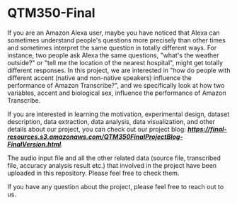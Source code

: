 # QTM350-Final

If you are an Amazon Alexa user, maybe you have noticed that Alexa can sometimes understand people's questions more precisely than other times and sometimes interpret the same question in totally different ways. For instance, two people ask Alexa the same questions, "what's the weather outside?" or "tell me the location of the nearest hospital", might get totally different responses. In this project, we are interested in "how do people with different accent (native and non-native speakers) influence the performance of Amazon Transcribe?", and we specifically look at how two variables, accent and biological sex, influence the performance of Amazon Transcribe.

If you are interested in learning the motivation, experimental design, dataset description, data extraction, data analysis, data visualization, and other details about our project, you can check out our project blog: ***https://final-resources.s3.amazonaws.com/QTM350FinalProjectBlog-FinalVersion.html***.

The audio input file and all the other related data (source file, transcribed file, accuracy analysis result etc.) that involved in the project have been uploaded in this repository. Please feel free to check them.

If you have any question about the project, please feel free to reach out to us. 
